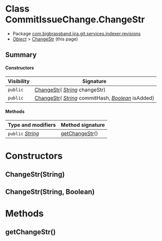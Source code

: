# Class CommitIssueChange.ChangeStr

* Package [com.bigbrassband.jira.git.services.indexer.revisions](#)
*  *[Object](https://docs.oracle.com/javase/8/docs/api/java/lang/Object.html)*  \> [ChangeStr](#) (this page)




## Summary
#### Constructors
| Visibility | Signature |
| --- | --- |
| `public` | [ChangeStr](#changestrstring)( *[String](https://docs.oracle.com/javase/8/docs/api/java/lang/String.html)*  changeStr) |
| `public` | [ChangeStr](#changestrstring-boolean)( *[String](https://docs.oracle.com/javase/8/docs/api/java/lang/String.html)*  commitHash,  *[Boolean](https://docs.oracle.com/javase/8/docs/api/java/lang/Boolean.html)*  isAdded) |

#### Methods
| Type and modifiers | Method signature |
| --- | --- |
| `public`  *[String](https://docs.oracle.com/javase/8/docs/api/java/lang/String.html)*  | [getChangeStr](#getchangestr)() |



# Constructors
## ChangeStr(String)




## ChangeStr(String, Boolean)





# Methods
## getChangeStr()





